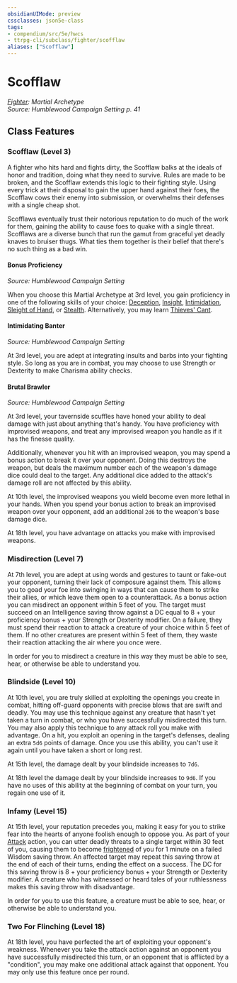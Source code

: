 ```yaml
---
obsidianUIMode: preview
cssclasses: json5e-class
tags:
- compendium/src/5e/hwcs
- ttrpg-cli/subclass/fighter/scofflaw
aliases: ["Scofflaw"]
---
```

# Scofflaw
*[Fighter](fighter.md): Martial Archetype*  
*Source: Humblewood Campaign Setting p. 41*  


## Class Features

### Scofflaw (Level 3)

A fighter who hits hard and fights dirty, the Scofflaw balks at the ideals of honor and tradition, doing what they need to survive. Rules are made to be broken, and the Scofflaw extends this logic to their fighting style. Using every trick at their disposal to gain the upper hand against their foes, the Scofflaw cows their enemy into submission, or overwhelms their defenses with a single cheap shot.

Scofflaws eventually trust their notorious reputation to do much of the work for them, gaining the ability to cause foes to quake with a single threat. Scofflaws are a diverse bunch that run the gamut from graceful yet deadly knaves to bruiser thugs. What ties them together is their belief that there's no such thing as a bad win.

#### Bonus Proficiency
_Source: Humblewood Campaign Setting_

When you choose this Martial Archetype at 3rd level, you gain proficiency in one of the following skills of your choice: [Deception](/3-Mechanics/CLI/rules/skills.md#Deception), [Insight](/3-Mechanics/CLI/rules/skills.md#Insight), [Intimidation](/3-Mechanics/CLI/rules/skills.md#Intimidation), [Sleight of Hand](/3-Mechanics/CLI/rules/skills.md#Sleight%20of%20Hand), or [Stealth](/3-Mechanics/CLI/rules/skills.md#Stealth). Alternatively, you may learn [Thieves' Cant](/3-Mechanics/CLI/classes/rogue.md).

#### Intimidating Banter
_Source: Humblewood Campaign Setting_

At 3rd level, you are adept at integrating insults and barbs into your fighting style. So long as you are in combat, you may choose to use Strength or Dexterity to make Charisma ability checks.

#### Brutal Brawler
_Source: Humblewood Campaign Setting_

At 3rd level, your tavernside scuffles have honed your ability to deal damage with just about anything that's handy. You have proficiency with improvised weapons, and treat any improvised weapon you handle as if it has the finesse quality.

Additionally, whenever you hit with an improvised weapon, you may spend a bonus action to break it over your opponent. Doing this destroys the weapon, but deals the maximum number each of the weapon's damage dice could deal to the target. Any additional dice added to the attack's damage roll are not affected by this ability.

At 10th level, the improvised weapons you wield become even more lethal in your hands. When you spend your bonus action to break an improvised weapon over your opponent, add an additional `2d6` to the weapon's base damage dice.

At 18th level, you have advantage on attacks you make with improvised weapons.

### Misdirection (Level 7)

At 7th level, you are adept at using words and gestures to taunt or fake-out your opponent, turning their lack of composure against them. This allows you to goad your foe into swinging in ways that can cause them to strike their allies, or which leave them open to a counterattack. As a bonus action you can misdirect an opponent within 5 feet of you. The target must succeed on an Intelligence saving throw against a DC equal to 8 + your proficiency bonus + your Strength or Dexterity modifier. On a failure, they must spend their reaction to attack a creature of your choice within 5 feet of them. If no other creatures are present within 5 feet of them, they waste their reaction attacking the air where you once were.

In order for you to misdirect a creature in this way they must be able to see, hear, or otherwise be able to understand you.

### Blindside (Level 10)

At 10th level, you are truly skilled at exploiting the openings you create in combat, hitting off-guard opponents with precise blows that are swift and deadly. You may use this technique against any creature that hasn't yet taken a turn in combat, or who you have successfully misdirected this turn. You may also apply this technique to any attack roll you make with advantage. On a hit, you exploit an opening in the target's defenses, dealing an extra `5d6` points of damage. Once you use this ability, you can't use it again until you have taken a short or long rest.

At 15th level, the damage dealt by your blindside increases to `7d6`.

At 18th level the damage dealt by your blindside increases to `9d6`. If you have no uses of this ability at the beginning of combat on your turn, you regain one use of it.

### Infamy (Level 15)

At 15th level, your reputation precedes you, making it easy for you to strike fear into the hearts of anyone foolish enough to oppose you. As part of your [Attack](/3-Mechanics/CLI/rules/actions.md#Attack) action, you can utter deadly threats to a single target within 30 feet of you, causing them to become [frightened](/3-Mechanics/CLI/rules/conditions.md#frightened) of you for 1 minute on a failed Wisdom saving throw. An affected target may repeat this saving throw at the end of each of their turns, ending the effect on a success. The DC for this saving throw is 8 + your proficiency bonus + your Strength or Dexterity modifier. A creature who has witnessed or heard tales of your ruthlessness makes this saving throw with disadvantage.

In order for you to use this feature, a creature must be able to see, hear, or otherwise be able to understand you.

### Two For Flinching (Level 18)

At 18th level, you have perfected the art of exploiting your opponent's weakness. Whenever you take the attack action against an opponent you have successfully misdirected this turn, or an opponent that is afflicted by a "condition", you may make one additional attack against that opponent. You may only use this feature once per round.